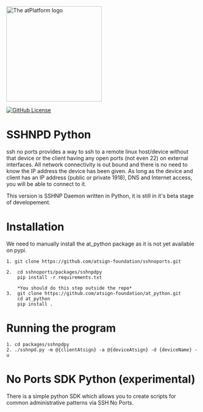 <img width=250px src="https://atsign.dev/assets/img/atPlatform_logo_gray.svg?sanitize=true" alt="The atPlatform logo">

[![GitHub License](https://img.shields.io/badge/license-BSD3-blue.svg)](./LICENSE)


# SSHNPD Python

ssh no ports provides a way to ssh to a remote linux host/device without that
device or the client having any open ports (not even 22) on external interfaces. All
network connectivity is out bound and there is no need to know the IP
address the device has been given. As long as the device and client has an IP address (public or private 1918),
DNS and Internet access, you will be able to connect to it.

This version is SSHNP Daemon written in Python, it is still in it's beta stage of developement.

# Installation

We need to manually install the at_python package as it is not yet available on pypi.

```
1. git clone https://github.com/atsign-foundation/sshnoports.git

2.  cd sshnoports/packages/sshnpdpy
    pip install -r requirements.txt

    *You should do this step outside the repo*
3.  git clone https://github.com/atsign-foundation/at_python.git
    cd at_python
    pip install .
```


# Running the program

```
1. cd packages/sshnpdpy
2. ./sshnpd.py -m @{clientAtsign} -a @{deviceAtsign} -d {deviceName} -u
```


# No Ports SDK Python (experimental)
There is a simple python SDK which allows you to create scripts for common administrative patterns via SSH No Ports. 

